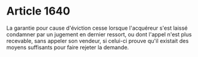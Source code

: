 # Article 1640

La garantie pour cause d'éviction cesse lorsque l'acquéreur s'est laissé condamner par un jugement en dernier ressort, ou dont l'appel n'est plus recevable, sans appeler son vendeur, si celui-ci prouve qu'il existait des moyens suffisants pour faire rejeter la demande.
